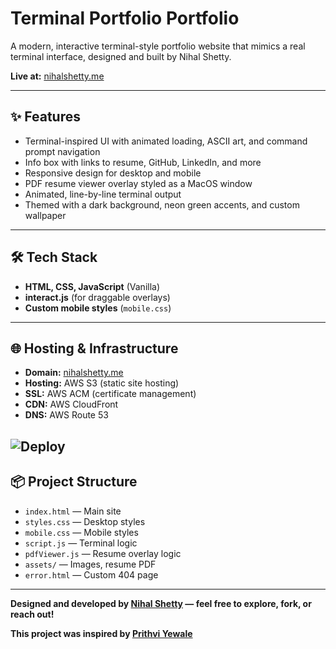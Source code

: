 # Terminal Portfolio Portfolio

A modern, interactive terminal-style portfolio website that mimics a real terminal interface, designed and built by Nihal Shetty.

**Live at:** [nihalshetty.me](https://nihalshetty.me)

---

## ✨ Features
- Terminal-inspired UI with animated loading, ASCII art, and command prompt navigation
- Info box with links to resume, GitHub, LinkedIn, and more
- Responsive design for desktop and mobile
- PDF resume viewer overlay styled as a MacOS window
- Animated, line-by-line terminal output
- Themed with a dark background, neon green accents, and custom wallpaper

---

## 🛠️ Tech Stack
- **HTML, CSS, JavaScript** (Vanilla)
- **interact.js** (for draggable overlays)
- **Custom mobile styles** (`mobile.css`)

---

## 🌐 Hosting & Infrastructure
- **Domain:** [nihalshetty.me](https://nihalshetty.me)
- **Hosting:** AWS S3 (static site hosting)
- **SSL:** AWS ACM (certificate management)
- **CDN:** AWS CloudFront
- **DNS:** AWS Route 53

![Deploy](https://github.com/<your-username>/<your-repo>/actions/workflows/deploy.yml/badge.svg)
---

## 📦 Project Structure
- `index.html` — Main site
- `styles.css` — Desktop styles
- `mobile.css` — Mobile styles
- `script.js` — Terminal logic
- `pdfViewer.js` — Resume overlay logic
- `assets/` — Images, resume PDF
- `error.html` — Custom 404 page

---

**Designed and developed by [Nihal Shetty](https://github.com/nihalshetty-boop) — feel free to explore, fork, or reach out!** 

**This project was inspired by [Prithvi Yewale](https://github.com/cosmicwanderer7/Terminal-Portfolio)**
